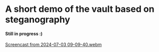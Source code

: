# A short demo of the vault based on steganography
#### Still in progress :)



[Screencast from 2024-07-03 09-09-40.webm](https://github.com/Dani780-C/steg0vault_frontend/assets/79227896/b112058d-ba3f-4079-a581-57b8c1492f0f)
